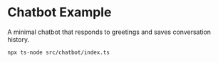# Chatbot Example

A minimal chatbot that responds to greetings and saves conversation history.

```bash
npx ts-node src/chatbot/index.ts
```
